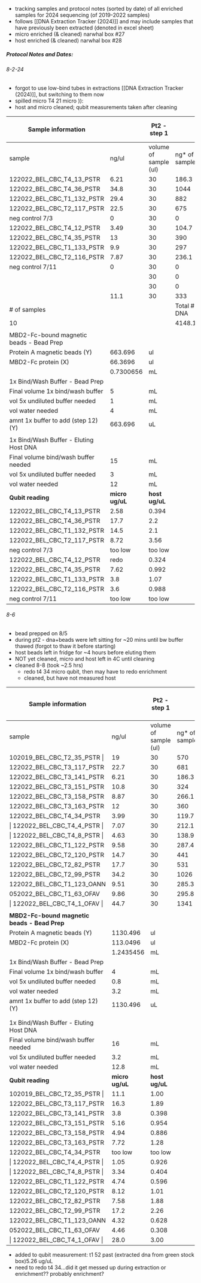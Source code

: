 - tracking samples and protocol notes (sorted by date) of all enriched samples for 2024 sequencing (of 2019-2022 samples)
- follows [[DNA Extraction Tracker (2024)]] and may include samples that have previously been extracted (denoted in excel sheet)
- micro enriched (& cleaned) narwhal box #27
- host enriched (& cleaned) narwhal box #28 
##### Protocol Notes and Dates: 
###### 8-2-24
- forgot to use low-bind tubes in extractions [[DNA Extraction Tracker (2024)]], but switching to them now
- spilled micro T4 21 micro )): 
- host and micro cleaned; qubit measurements taken after cleaning

| Sample information                       |                 | Pt2 - step 1          |               | Pt2 - step 1          |                            |                   | AMPURE cleanup pt4 step 3 |              |
| ---------------------------------------- | --------------- | --------------------- | ------------- | --------------------- | -------------------------- | ----------------- | ------------------------- | ------------ |
| sample                                   | ng/ul           | volume of sample (ul) | ng* of sample | Volume beads (ul) (Z) | Volume wash buffer x5 (ul) | Total volume (ul) | Added beads cleanup (W)   | Total volume |
| 122022_BEL_CBC_T4_13_PSTR                | 6.21            | 30                    | 186.3         | 29.808                | 7.5                        | 67.308            | 121.1544                  | 188.4624     |
| 122022_BEL_CBC_T4_36_PSTR                | 34.8            | 30                    | 1044          | 167.04                | 7.5                        | 204.54            | 368.172                   | 572.712      |
| 122022_BEL_CBC_T1_132_PSTR               | 29.4            | 30                    | 882           | 141.12                | 7.5                        | 178.62            | 321.516                   | 500.136      |
| 122022_BEL_CBC_T2_117_PSTR               | 22.5            | 30                    | 675           | 108                   | 7.5                        | 145.5             | 261.9                     | 407.4        |
| neg control 7/3                          | 0               | 30                    | 0             | 0                     | 7.5                        | 37.5              | 67.5                      | 105          |
| 122022_BEL_CBC_T4_12_PSTR                | 3.49            | 30                    | 104.7         | 16.752                | 7.5                        | 54.252            | 97.6536                   | 151.9056     |
| 122022_BEL_CBC_T4_35_PSTR                | 13              | 30                    | 390           | 62.4                  | 7.5                        | 99.9              | 179.82                    | 279.72       |
| 122022_BEL_CBC_T1_133_PSTR               | 9.9             | 30                    | 297           | 47.52                 | 7.5                        | 85.02             | 153.036                   | 238.056      |
| 122022_BEL_CBC_T2_116_PSTR               | 7.87            | 30                    | 236.1         | 37.776                | 7.5                        | 75.276            | 135.4968                  | 210.7728     |
| neg control 7/11                         | 0               | 30                    | 0             | 0                     | 7.5                        | 37.5              | 67.5                      | 105          |
|                                          |                 | 30                    | 0             | 0                     | 7.5                        | 37.5              | 67.5                      | 105          |
|                                          |                 | 30                    | 0             | 0                     | 7.5                        | 37.5              | 67.5                      | 105          |
|                                          | 11.1            | 30                    | 333           | 53.28                 | 7.5                        | 90.78             | 163.404                   | 254.184      |
| # of samples                             |                 |                       | Total # DNA   |                       |                            |                   |                           |              |
| 10                                       |                 |                       | 4148.1        | 0.663696              | mL                         |                   | 1908.7488                 |              |
|                                          |                 |                       |               |                       |                            |                   |                           |              |
| MBD2-Fc-bound magnetic beads - Bead Prep |                 |                       |               |                       |                            |                   |                           |              |
| Protein A magnetic beads (Y)             | 663.696         | ul                    |               |                       |                            |                   |                           |              |
| MBD2-Fc protein (X)                      | 66.3696         | ul                    |               |                       |                            |                   |                           |              |
|                                          | 0.7300656       | mL                    |               |                       |                            |                   |                           |              |
| 1x Bind/Wash Buffer - Bead Prep          |                 |                       |               |                       |                            |                   |                           |              |
| Final volume 1x bind/wash buffer         | 5               | mL                    |               |                       |                            |                   |                           |              |
| vol 5x undiluted buffer needed           | 1               | mL                    |               |                       |                            |                   |                           |              |
| vol water needed                         | 4               | mL                    |               |                       |                            |                   |                           |              |
| amnt 1x buffer to add (step 12) (Y)      | 663.696         | uL                    |               |                       |                            |                   |                           |              |
|                                          |                 |                       |               |                       |                            |                   |                           |              |
| 1x Bind/Wash Buffer - Eluting Host DNA   |                 |                       |               |                       |                            |                   |                           |              |
| Final volume bind/wash buffer needed     | 15              | mL                    |               |                       |                            |                   |                           |              |
| vol 5x undiluted buffer needed           | 3               | mL                    |               |                       |                            |                   |                           |              |
| vol water needed                         | 12              | mL                    |               |                       |                            |                   |                           |              |
| **Qubit reading**                        | **micro ug/uL** | **host ug/uL**        |               |                       |                            |                   |                           |              |
| 122022_BEL_CBC_T4_13_PSTR                | 2.58            | 0.394                 |               |                       |                            |                   |                           |              |
| 122022_BEL_CBC_T4_36_PSTR                | 17.7            | 2.2                   |               |                       |                            |                   |                           |              |
| 122022_BEL_CBC_T1_132_PSTR               | 14.5            | 2.1                   |               |                       |                            |                   |                           |              |
| 122022_BEL_CBC_T2_117_PSTR               | 8.72            | 3.56                  |               |                       |                            |                   |                           |              |
| neg control 7/3                          | too low         | too low               |               |                       |                            |                   |                           |              |
| 122022_BEL_CBC_T4_12_PSTR                | redo            | 0.324                 |               |                       |                            |                   |                           |              |
| 122022_BEL_CBC_T4_35_PSTR                | 7.62            | 0.992                 |               |                       |                            |                   |                           |              |
| 122022_BEL_CBC_T1_133_PSTR               | 3.8             | 1.07                  |               |                       |                            |                   |                           |              |
| 122022_BEL_CBC_T2_116_PSTR               | 3.6             | 0.988                 |               |                       |                            |                   |                           |              |
| neg control 7/11                         | too low         | too low               |               |                       |                            |                   |                           |              |
###### 8-6 
- bead prepped on 8/5 
- during pt2 - dna+beads were left sitting for ~20 mins until bw buffer thawed (forgot to thaw it before starting)
- host beads left in fridge for ~4 hours before eluting them 
- NOT yet cleaned, micro and host left in 4C until cleaning  
- cleaned 8-8 (took ~2.5 hrs)
	- redo t4 34 micro qubit, then may have to redo enrichment 
	- cleaned, but have not measured host 

| Sample information                           |                 | Pt2 - step 1          |               | Pt2 - step 1          |                            |                   | AMPURE cleanup pt4 step 3 |              |
| -------------------------------------------- | --------------- | --------------------- | ------------- | --------------------- | -------------------------- | ----------------- | ------------------------- | ------------ |
| sample                                       | ng/ul           | volume of sample (ul) | ng* of sample | Volume beads (ul) (Z) | Volume wash buffer x5 (ul) | Total volume (ul) | Added beads cleanup (W)   | Total volume |
| 102019_BEL_CBC_T2_35_PSTR \|                 | 19              | 30                    | 570           | 91.2                  | 7.5                        | 128.7             | 231.66                    | 360.36       |
| 122022_BEL_CBC_T3_117_PSTR                   | 22.7            | 30                    | 681           | 108.96                | 7.5                        | 146.46            | 263.628                   | 410.088      |
| 122022_BEL_CBC_T3_141_PSTR                   | 6.21            | 30                    | 186.3         | 29.808                | 7.5                        | 67.308            | 121.1544                  | 188.4624     |
| 122022_BEL_CBC_T3_151_PSTR                   | 10.8            | 30                    | 324           | 51.84                 | 7.5                        | 89.34             | 160.812                   | 250.152      |
| 122022_BEL_CBC_T3_158_PSTR                   | 8.87            | 30                    | 266.1         | 42.576                | 7.5                        | 80.076            | 144.1368                  | 224.2128     |
| 122022_BEL_CBC_T3_163_PSTR                   | 12              | 30                    | 360           | 57.6                  | 7.5                        | 95.1              | 171.18                    | 266.28       |
| 122022_BEL_CBC_T4_34_PSTR                    | 3.99            | 30                    | 119.7         | 19.152                | 7.5                        | 56.652            | 101.9736                  | 158.6256     |
| \| 122022_BEL_CBC_T4_4_PSTR \|               | 7.07            | 30                    | 212.1         | 33.936                | 7.5                        | 71.436            | 128.5848                  | 200.0208     |
| \| 122022_BEL_CBC_T4_8_PSTR \|               | 4.63            | 30                    | 138.9         | 22.224                | 7.5                        | 59.724            | 107.5032                  | 167.2272     |
| 122022_BEL_CBC_T1_122_PSTR                   | 9.58            | 30                    | 287.4         | 45.984                | 7.5                        | 83.484            | 150.2712                  | 233.7552     |
| 122022_BEL_CBC_T2_120_PSTR                   | 14.7            | 30                    | 441           | 70.56                 | 7.5                        | 108.06            | 194.508                   | 302.568      |
| 122022_BEL_CBC_T2_82_PSTR                    | 17.7            | 30                    | 531           | 84.96                 | 7.5                        | 122.46            | 220.428                   | 342.888      |
| 122022_BEL_CBC_T2_99_PSTR                    | 34.2            | 30                    | 1026          | 164.16                | 7.5                        | 201.66            | 362.988                   | 564.648      |
| 122022_BEL_CBC_T1_123_OANN                   | 9.51            | 30                    | 285.3         | 45.648                | 7.5                        | 83.148            | 149.6664                  | 232.8144     |
| 052022_BEL_CBC_T1_63_OFAV                    | 9.86            | 30                    | 295.8         | 47.328                | 7.5                        | 84.828            | 152.6904                  | 237.5184     |
| \| 122022_BEL_CBC_T4_1_OFAV \|               | 44.7            | 30                    | 1341          | 214.56                | 7.5                        | 252.06            | 453.708                   | 705.768      |
|                                              |                 |                       |               |                       |                            |                   |                           |              |
| **MBD2-Fc-bound magnetic beads - Bead Prep** |                 |                       |               |                       |                            |                   |                           |              |
| Protein A magnetic beads (Y)                 | 1130.496        | ul                    |               |                       |                            |                   |                           |              |
| MBD2-Fc protein (X)                          | 113.0496        | ul                    |               |                       |                            |                   |                           |              |
|                                              | 1.2435456       | mL                    |               |                       |                            |                   |                           |              |
| 1x Bind/Wash Buffer - Bead Prep              |                 |                       |               |                       |                            |                   |                           |              |
| Final volume 1x bind/wash buffer             | 4               | mL                    |               |                       |                            |                   |                           |              |
| vol 5x undiluted buffer needed               | 0.8             | mL                    |               |                       |                            |                   |                           |              |
| vol water needed                             | 3.2             | mL                    |               |                       |                            |                   |                           |              |
| amnt 1x buffer to add (step 12) (Y)          | 1130.496        | uL                    |               |                       |                            |                   |                           |              |
|                                              |                 |                       |               |                       |                            |                   |                           |              |
|                                              |                 |                       |               |                       |                            |                   |                           |              |
| 1x Bind/Wash Buffer - Eluting Host DNA       |                 |                       |               |                       |                            |                   |                           |              |
| Final volume bind/wash buffer needed         | 16              | mL                    |               |                       |                            |                   |                           |              |
| vol 5x undiluted buffer needed               | 3.2             | mL                    |               |                       |                            |                   |                           |              |
| vol water needed                             | 12.8            | mL                    |               |                       |                            |                   |                           |              |
| **Qubit reading**                            | **micro ug/uL** | **host ug/uL**        |               |                       |                            |                   |                           |              |
| 102019_BEL_CBC_T2_35_PSTR \|                 | 11.1            | 1.00                  |               |                       |                            |                   |                           |              |
| 122022_BEL_CBC_T3_117_PSTR                   | 16.3            | 1.89                  |               |                       |                            |                   |                           |              |
| 122022_BEL_CBC_T3_141_PSTR                   | 3.8             | 0.398                 |               |                       |                            |                   |                           |              |
| 122022_BEL_CBC_T3_151_PSTR                   | 5.16            | 0.954                 |               |                       |                            |                   |                           |              |
| 122022_BEL_CBC_T3_158_PSTR                   | 4.94            | 0.886                 |               |                       |                            |                   |                           |              |
| 122022_BEL_CBC_T3_163_PSTR                   | 7.72            | 1.28                  |               |                       |                            |                   |                           |              |
| 122022_BEL_CBC_T4_34_PSTR                    | too low         | too low               |               |                       |                            |                   |                           |              |
| \| 122022_BEL_CBC_T4_4_PSTR \|               | 1.05            | 0.926                 |               |                       |                            |                   |                           |              |
| \| 122022_BEL_CBC_T4_8_PSTR \|               | 3.34            | 0.404                 |               |                       |                            |                   |                           |              |
| 122022_BEL_CBC_T1_122_PSTR                   | 4.74            | 0.596                 |               |                       |                            |                   |                           |              |
| 122022_BEL_CBC_T2_120_PSTR                   | 8.12            | 1.01                  |               |                       |                            |                   |                           |              |
| 122022_BEL_CBC_T2_82_PSTR                    | 7.58            | 1.88                  |               |                       |                            |                   |                           |              |
| 122022_BEL_CBC_T2_99_PSTR                    | 17.2            | 2.26                  |               |                       |                            |                   |                           |              |
| 122022_BEL_CBC_T1_123_OANN                   | 4.32            | 0.628                 |               |                       |                            |                   |                           |              |
| 052022_BEL_CBC_T1_63_OFAV                    | 4.46            | 0.308                 |               |                       |                            |                   |                           |              |
| \| 122022_BEL_CBC_T4_1_OFAV \|               | 28.0            | 3.00                  |               |                       |                            |                   |                           |              |
- added to qubit measurement: t1 52 past (extracted dna from green stock box)5.26 ug/uL
- need to redo t4 34...did it get messed up during extraction or enrichment?? probably enrichment?

